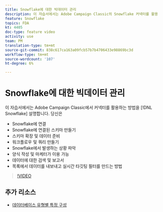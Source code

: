 ```yaml
---
title: Snowflake에 대한 빅데이터 관리
description: 이 자습서에서는 Adobe Campaign Classic의 Snowflake 커넥터를 활용하는 방법을 설명합니다
feature: Snowflake
topics: FDA
kt: 4405
doc-type: feature video
activity: use
team: PM
translation-type: tm+mt
source-git-commit: 838c617ca163a09fcb57b7b4706433e98869bc3d
workflow-type: tm+mt
source-wordcount: '107'
ht-degree: 6%

---
```



# Snowflake에 대한 빅데이터 관리

이 자습서에서는 Adobe Campaign Classic에서 커넥터를 활용하는 방법을 [!DNL Snowflake] 설명합니다.
당신은

* Snowflake에 연결
* Snowflake에 연결된 스키마 만들기
* 스키마 확장 및 데이터 준비
* 워크플로우 및 쿼리 만들기
* Snowflake에서 발생하는 상황 파악
* 양식 작성 및 마케터가 이용 가능
* 데이터에 대한 검색 및 보고서
* 목록에서 데이터를 내보내고 실시간 타깃팅 필터를 만드는 방법

>[!VIDEO](https://video.tv.adobe.com/v/31588?quality=12&learn=on)

## 추가 리소스

* [데이터베이스 유형별 특정 구성](https://docs.adobe.com/content/help/en/campaign-classic/using/getting-started/accessing-external-database/specific-configuration-database.html)
